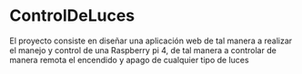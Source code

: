 # ControlDeLuces
El proyecto consiste en diseñar una aplicación web de tal manera a realizar el manejo y control de una Raspberry pi 4, de tal manera a controlar de manera remota el encendido y apago de cualquier tipo de luces
